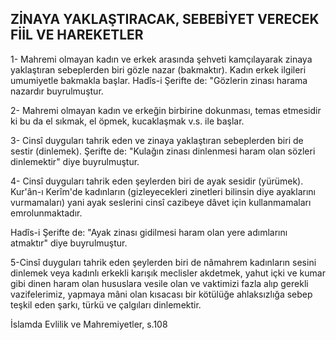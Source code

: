## ZİNAYA YAKLAŞTIRACAK, SEBEBİYET VERECEK FİİL VE HAREKETLER

1- Mahremi olmayan kadın ve erkek arasında şehveti kamçılayarak zinaya yaklaştıran sebepler­den biri gözle nazar (bakmaktır). Kadın erkek ilgileri umumiyetle bakmakla başlar. Hadîs-i Şerifte de: "Gözlerin zinası harama nazardır buyrulmuştur.

2- Mahremi olmayan kadın ve erkeğin birbirine dokunması, temas etmesidir ki bu da el sıkmak, el öpmek, kucaklaşmak v.s. ile başlar.

3- Cinsî duyguları tahrik eden ve zinaya yaklaş­tıran sebeplerden biri de sestir (dinlemek). Şerifte de: "Kulağın zinası dinlenmesi haram olan sözleri dinlemektir" diye buyrulmuştur.

4- Cinsî duyguları tahrik eden şeylerden biri de ayak sesidir (yürümek). Kur'ân-ı Kerîm'de kadınların (gizleyecekleri zinetleri bilinsin diye ayaklarını vurmamaları) yani ayak seslerini cinsî cazibe­ye dâvet için kullanmamaları emrolunmaktadır.

Hadîs-i Şerifte de: "Ayak zinası gidilmesi haram olan yere adımlarını atmaktır" diye buyrulmuştur.

5-Cinsî duyguları tahrik eden şeylerden biri de nâmahrem kadınların sesini dinlemek veya kadınlı erkekli karışık meclisler akdetmek, yahut içki ve kumar gibi dinen haram olan hususlara vesile olan ve vaktimizi fazla alıp gerekli vazifelerimiz, yapmaya mâni olan kısacası bir kötülüğe ahlaksızlığa sebep teşkil eden şarkı, türkü ve çalgıları dinle­mektir.

İslamda Evlilik ve Mahremiyetler, s.108
